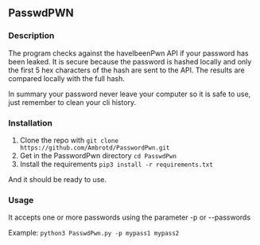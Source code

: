 ## PasswdPWN

### Description

The program checks against the haveIbeenPwn API if your password has been leaked.
It is secure because the password is hashed locally and only the first 5 hex characters of the hash are sent to the API.
The results are compared locally with the full hash.

In summary your password never leave your computer so it is safe to use, just remember to clean your cli history.

### Installation

1. Clone the repo with ``git clone https://github.com/Ambrotd/PasswordPwn.git``
2. Get in the PasswordPwn directory ``cd PasswdPwn``
3. Install the requirements ``pip3 install -r requirements.txt``

And it should be ready to use.

### Usage

It accepts one or more passwords using the parameter -p or --passwords

Example: ``python3 PasswdPwn.py -p mypass1 mypass2``
